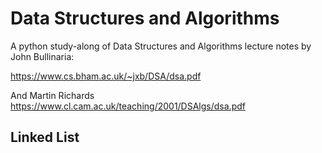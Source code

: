 # Data Structures and Algorithms

A python study-along of Data Structures and Algorithms lecture notes by John Bullinaria:

https://www.cs.bham.ac.uk/~jxb/DSA/dsa.pdf

And Martin Richards
https://www.cl.cam.ac.uk/teaching/2001/DSAlgs/dsa.pdf

## Linked List
